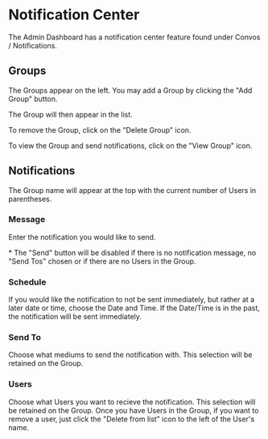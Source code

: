 # Notification Center
The Admin Dashboard has a notification center feature found under Convos / Notifications.

## Groups
The Groups appear on the left.  You may add a Group by clicking the "Add Group" button.

The Group will then appear in the list.

To remove the Group, click on the "Delete Group" icon.

To view the Group and send notifications, click on the "View Group" icon.

## Notifications
The Group name will appear at the top with the current number of Users in parentheses.

### Message
Enter the notification you would like to send. 

\* The "Send" button will be disabled if there is no notification message, no "Send Tos" chosen or if there are no Users in the Group.

### Schedule
If you would like the notification to not be sent immediately, but rather at a later date or time, choose the Date and Time.  If the Date/Time is in the past, the notification will be sent immediately.

### Send To
Choose what mediums to send the notification with.  This selection will be retained on the Group.

### Users
Choose what Users you want to recieve the notification. This selection will be retained on the Group.  Once you have Users in the Group, if you want to remove a user, just click the "Delete from list" icon to the left of the User's name.



